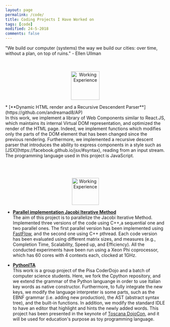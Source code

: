 ```yaml
---
layout: page
permalink: /code/
title: Coding Projects I Have Worked on
tags: [code]
modified: 24-5-2018
comments: false
---
```


"We build our computer (systems) the way we build our cities: over time, without a plan, on top of ruins." - Ellen Ullman
<br><br><br>
<p align="center"><img src="{{ site.url }}/images/CV/hosting.png" alt="Working Experience" width="90" height="90"></p>
* [**Dynamic HTML render and a Recursive Descendent Parser**](https://github.com/andreamad8/AP)<br>
In this work, we implement a library of Web Components similar to React.JS, which maintains its internal Virtual DOM representation, and optimized the render of the HTML page. Indeed, we implement functions which modifies only the parts
                      of the DOM element that has been changed since the previous rendering. Furthermore, we implemented a recursive descent parser that introduces the ability to express components in a style such as [JSX](https://facebook.github.io/jsx/#syntax),
                      reading from an input stream. The programming language used in this project is JavaScript.

<br><br>
<p align="center"><img src="{{ site.url }}/images/CV/book.png" alt="Working Experience" width="85" height="85"></p>

* [**Parallel implementation Jacobi Iterative Method**](https://github.com/andreamad8/jacobiMethod)<br>
The aim of this project is to parallelize the Jacobi Iterative Method. Implemented three versions of the code using C++,a sequential one and two parallel ones. The first parallel version has been implemented using [FastFlow](http://calvados.di.unipi.it/), and the second one using C++ pthread. Each code version has been evaluated using different matrix sizes, and measures (e.g., Completion Time, Scalability, Speed up, and Efficiency). All the conducted experiments have been run using a Xeon Phi coprocessor, which has 60 cores with 4 contexts each, clocked at 1GHz.


* [**PythonITA**](https://github.com/PisaCoderDojo/cpython-ita)<br>
This work is a group project of the Pisa CoderDojo and a batch of computer science students. Here, we fork the Cpython repository, and we extend the grammar of the Python languange in order to use Italian key words as native constructor.
                                                Furthermore, to fully integrate the new keys, we modify the language interpreter is some parts, such as the EBNF grammar (i.e. adding new production), the AST (abstract syntax tree), and the built-in functions. In addition, we modify the standard IDLE to have an editor that highlight and hints the newly added words. This project has been presented in the keynote of [Toscana DojoCon](https://coderdojo.com/news/2016/06/21/toscana-dojocon/),
                                                and it will be used for education's purpose as toy programming language.


